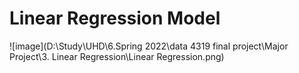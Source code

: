 # Linear Regression Model

![image](D:\Study\UHD\6.Spring 2022\data 4319 final project\Major Project\3. Linear Regression\Linear Regression.png)



